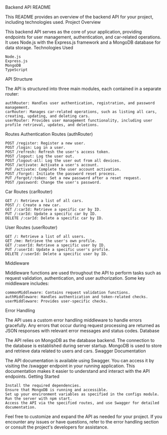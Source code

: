 
Backend API README

This README provides an overview of the backend API for your project, including technologies used.
Project Overview

This backend API serves as the core of your application, providing endpoints for user management, authentication, and car-related operations. It uses Node.js with the Express.js framework and a MongoDB database for data storage.
Technologies Used

    Node.js
    Express.js
    MongoDB
    TypeScript

API Structure

The API is structured into three main modules, each contained in a separate router:

    authRouter: Handles user authentication, registration, and password management.
    carRouter: Manages car-related operations, such as listing all cars, creating, updating, and deleting cars.
    userRouter: Provides user management functionality, including user profile retrieval, updates, and deletions.

Routes
Authentication Routes (authRouter)

    POST /register: Register a new user.
    POST /login: Log in a user.
    POST /refresh: Refresh the user's access token.
    POST /logout: Log the user out.
    POST /logout-all: Log the user out from all devices.
    POST /activate: Activate a user's account.
    PUT /activate: Complete the user account activation.
    POST /forgot: Initiate the password reset process.
    PUT /forgot/:token: Set a new password after a reset request.
    POST /password: Change the user's password.

Car Routes (carRouter)

    GET /: Retrieve a list of all cars.
    POST /: Create a new car.
    GET /:carId: Retrieve a specific car by ID.
    PUT /:carId: Update a specific car by ID.
    DELETE /:carId: Delete a specific car by ID.

User Routes (userRouter)

    GET /: Retrieve a list of all users.
    GET /me: Retrieve the user's own profile.
    GET /:userId: Retrieve a specific user by ID.
    PUT /:userId: Update a specific user's profile.
    DELETE /:userId: Delete a specific user by ID.

Middleware

Middleware functions are used throughout the API to perform tasks such as request validation, authentication, and user authorization. Some key middleware includes:

    commonMiddleware: Contains request validation functions.
    authMiddleware: Handles authentication and token-related checks.
    userMiddleware: Provides user-specific checks.

Error Handling

The API uses a custom error handling middleware to handle errors gracefully. Any errors that occur during request processing are returned as JSON responses with relevant error messages and status codes.
Database

The API relies on MongoDB as the database backend. The connection to the database is established during server startup. MongoDB is used to store and retrieve data related to users and cars.
Swagger Documentation

The API documentation is available using Swagger. You can access it by visiting the /swagger endpoint in your running application. This documentation makes it easier to understand and interact with the API endpoints.
Getting Started

    Install the required dependencies.
    Ensure that MongoDB is running and accessible.
    Set up your environment variables as specified in the configs module.
    Run the server with npm start.
    Access the API via the specified routes, and use Swagger for detailed documentation.

Feel free to customize and expand the API as needed for your project. If you encounter any issues or have questions, refer to the error handling section or consult the project's developers for assistance.